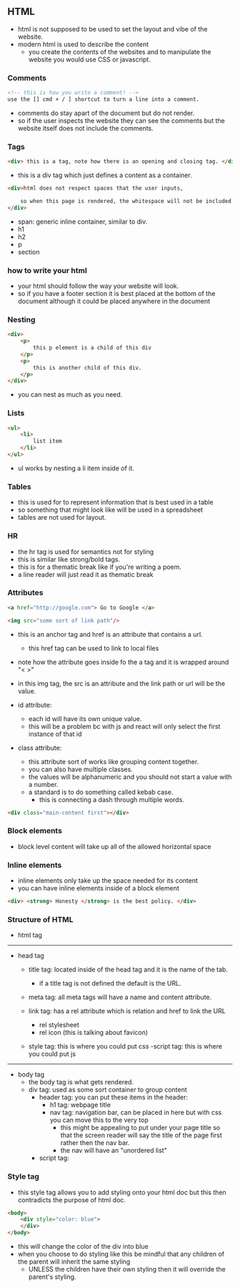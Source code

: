 ## HTML
- html is not supposed to be used to set the layout and vibe of the website.
- modern html is used to describe the content
    - you create the contents of the websites and to manipulate the website you would use CSS or javascript.

### Comments
``` html
<!-- this is how you write a comment! -->
use the [] cmd + / ] shortcut to turn a line into a comment.
```
- comments do stay apart of the document but do not render.
- so if the user inspects the website they can see the comments but the website itself does not include the comments.

### Tags
``` html
<div> this is a tag, note how there is an opening and closing tag. </div> 
``` 
- this is a div tag which just defines a content as a container. 

```html
<div>html does not respect spaces that the user inputs, 

    so when this page is rendered, the whitespace will not be included. 
</div>
```
- span: generic inline container, similar to div.
- h1
- h2
- p
- section

### how to write your html
- your html should follow the way your website will look.
- so if you have a footer section it is best placed at the bottom of the document although it could be placed anywhere in the document


### Nesting
``` html
<div>
    <p>
        this p element is a child of this div
    </p>
    <p>
        this is another child of this div. 
    </p>
</div>
```
- you can nest as much as you need. 

### Lists
```html
<ul>
    <li>
        list item
    </li>
</ul>
```
- ul works by nesting a li item inside of it. 

### Tables
- this is used for to represent information that is best used in a table
- so something that might look like will be used in a spreadsheet
- tables are not used for layout. 

### HR
- the hr tag is used for semantics not for styling
- this is similar like strong/bold tags. 
- this is for a thematic break like if you're writing a poem.
- a line reader will just read it as thematic break

### Attributes
```html
<a href="http://google.com"> Go to Google </a>

<img src="some sort of link path"/>
```
- this is an anchor tag and href is an attribute that contains a url.
    - this href tag can be used to link to local files 
- note how the attribute goes inside fo the a tag and it is wrapped around "< >"

- in this img tag, the src is an attribute and the link path or url will be the value.

- id attribute: 
    - each id will have its own unique value. 
    - this will be a problem bc with js and react will only select the first instance of that id

- class attribute:
    - this attribute sort of works like grouping content together.
    - you can also have multiple classes. 
    - the values will be alphanumeric and you should not start a value with a number. 
    - a standard is to do something called kebab case.
        - this is connecting a dash through multiple words. 

``` html
<div class="main-content first"></div>
```

### Block elements
- block level content will take up all of the allowed horizontal space

### Inline elements
- inline elements only take up the space needed for its content
- you can have inline elements inside of a block element 
``` html
<div> <strong> Honesty </strong> is the best policy. </div>
```

### Structure of HTML
- html tag
___
- head tag
    - title tag: located inside of the head tag and it is the name of the tab. 
        - if a title tag is not defined the default is the URL.

    - meta tag: all meta tags will have a name and content attribute. 

    - link tag: has a rel attribute which is relation and href to link the URL
        - rel stylesheet
        - rel icon (this is talking about favicon)
    - style tag: this is where you could put css 
    -script tag: this is where you could put js
___

- body tag
    - the body tag is what gets rendered.
    - div tag: used as some sort container to group content
        - header tag: you can put these items in the header:
            - h1 tag: webpage title
            - nav tag: navigation bar, can be placed in here but with css you can move this to the very top
                - this might be appealing to put under your page title so that the screen reader will say the title of the page first rather then the nav bar. 
                - the nav will have an "unordered list"
        - script tag:
    

### Style tag
- this style tag allows you to add styling onto your html doc but this then contradicts the purpose of html doc. 
``` html
<body>
    <div style="color: blue">
    </div>
</body>
``` 
- this will change the color of the div into blue
- when you choose to do styling like this be mindful that any children of the parent will inherit the same styling
    - UNLESS the children have their own styling then it will override the parent's styling.